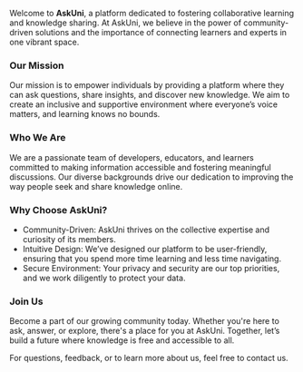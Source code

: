 Welcome to **AskUni**, a platform dedicated to fostering collaborative learning and knowledge sharing. At AskUni, we believe in the power of community-driven solutions and the importance of connecting learners and experts in one vibrant space.

### Our Mission
Our mission is to empower individuals by providing a platform where they can ask questions, share insights, and discover new knowledge. We aim to create an inclusive and supportive environment where everyone’s voice matters, and learning knows no bounds.

### Who We Are
We are a passionate team of developers, educators, and learners committed to making information accessible and fostering meaningful discussions. Our diverse backgrounds drive our dedication to improving the way people seek and share knowledge online.

### Why Choose AskUni?
* Community-Driven: AskUni thrives on the collective expertise and curiosity of its members.
* Intuitive Design: We’ve designed our platform to be user-friendly, ensuring that you spend more time learning and less time navigating.
* Secure Environment: Your privacy and security are our top priorities, and we work diligently to protect your data.

### Join Us
Become a part of our growing community today. Whether you're here to ask, answer, or explore, there's a place for you at AskUni. Together, let’s build a future where knowledge is free and accessible to all.

For questions, feedback, or to learn more about us, feel free to contact us.